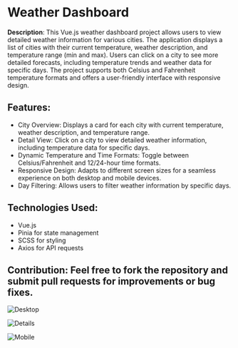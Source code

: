 # Weather Dashboard

**Description**: This Vue.js weather dashboard project allows users to view detailed weather information for various cities. The application displays a list of cities with their current temperature, weather description, and temperature range (min and max). Users can click on a city to see more detailed forecasts, including temperature trends and weather data for specific days. The project supports both Celsius and Fahrenheit temperature formats and offers a user-friendly interface with responsive design.

## Features:

- City Overview: Displays a card for each city with current temperature, weather description, and temperature range.
- Detail View: Click on a city to view detailed weather information, including temperature data for specific days.
- Dynamic Temperature and Time Formats: Toggle between Celsius/Fahrenheit and 12/24-hour time formats.
- Responsive Design: Adapts to different screen sizes for a seamless experience on both desktop and mobile devices.
- Day Filtering: Allows users to filter weather information by specific days.

## Technologies Used:

- Vue.js
- Pinia for state management
- SCSS for styling
- Axios for API requests

## Contribution: Feel free to fork the repository and submit pull requests for improvements or bug fixes.

![Desktop](https://github.com/user-attachments/assets/dc389299-5836-440f-acbf-79ed8a690fbc)

![Details](https://github.com/user-attachments/assets/1555fe97-7b86-4ad2-89fa-06da6952eba6)

![Mobile](https://github.com/user-attachments/assets/81ca6679-0810-4a62-a428-0aecff41a59f)
